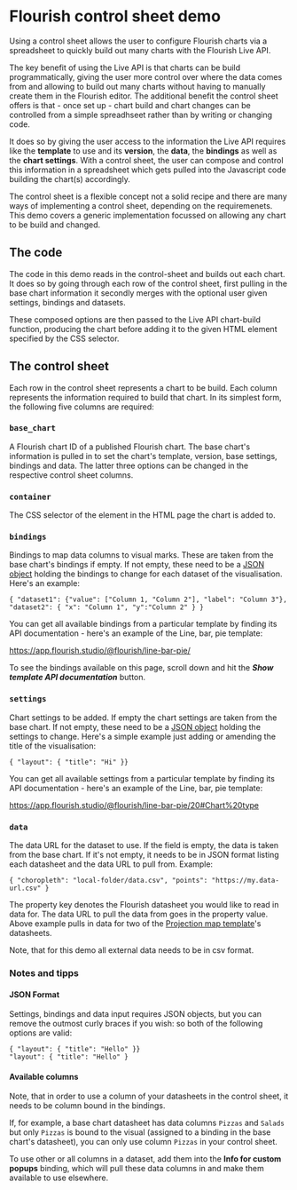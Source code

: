 # Flourish control sheet demo

Using a control sheet allows the user to configure Flourish charts via a spreadsheet to quickly build out many charts with the Flourish Live API.

The key benefit of using the Live API is that charts can be build programmatically, giving the user more control over where the data comes from and allowing to build out many charts without having to manually create them in the Flourish editor. The additional benefit the control sheet offers is that - once set up - chart build and chart changes can be controlled from a simple spreadhseet rather than by writing or changing code.

It does so by giving the user access to the information the Live API requires like the **template** to use and its **version**, the **data**, the **bindings** as well as the **chart settings**. With a control sheet, the user can compose and control this information in a spreadsheet which gets pulled into the Javascript code building the chart(s) accordingly.

The control sheet is a flexible concept not a solid recipe and there are many ways of implementing a control sheet, depending on the requiremenets. This demo covers a generic implementation focussed on allowing any chart to be build and changed.

## The code

The code in this demo reads in the control-sheet and builds out each chart. It does so by going through each row of the control sheet, first pulling in the base chart information it secondly merges with the optional user given settings, bindings and datasets.

These composed options are then passed to the Live API chart-build function, producing the chart before adding it to the given HTML element specified by the CSS selector.

## The control sheet

Each row in the control sheet represents a chart to be build. Each column represents the information required to build that chart. In its simplest form, the following five columns are required:

### `base_chart`

A Flourish chart ID of a published Flourish chart. The base chart's information is pulled in to set the chart's template, version, base settings, bindings and data. The latter three options can be changed in the respective control sheet columns.

### `container`

The CSS selector of the element in the HTML page the chart is added to.

### `bindings`

Bindings to map data columns to visual marks. These are taken from the base chart's bindings if empty. If not empty, these need to be a [JSON object](https://developer.mozilla.org/en-US/docs/Learn/JavaScript/Objects/JSON) holding the bindings to change for each dataset of the visualisation. Here's an example:

```
{ "dataset1": {"value": ["Column 1, "Column 2"], "label": "Column 3"}, "dataset2": { "x": "Column 1", "y":"Column 2" } }
```

You can get all available bindings from a particular template by finding its API documentation - here's an example of the Line, bar, pie template:

https://app.flourish.studio/@flourish/line-bar-pie/

To see the bindings available on this page, scroll down and hit the _**Show template API documentation**_ button.

### `settings`

Chart settings to be added. If empty the chart settings are taken from the base chart. If not empty, these need to be a [JSON object](https://developer.mozilla.org/en-US/docs/Learn/JavaScript/Objects/JSON) holding the settings to change. Here's a simple example just adding or amending the title of the visualisation:

```
{ "layout": { "title": "Hi" }}
```

You can get all available settings from a particular template by finding its API documentation - here's an example of the Line, bar, pie template:

https://app.flourish.studio/@flourish/line-bar-pie/20#Chart%20type

### `data`

The data URL for the dataset to use. If the field is empty, the data is taken from the base chart. If it's not empty, it needs to be in JSON format listing each datasheet and the data URL to pull from. Example:

```
{ "choropleth": "local-folder/data.csv", "points": "https://my.data-url.csv" }
```

The property key denotes the Flourish datasheet you would like to read in data for. The data URL to pull the data from goes in the property value. Above example pulls in data for two of the [Projection map template](https://app.flourish.studio/@flourish/projection-map)'s datasheets.

Note, that for this demo all external data needs to be in csv format.

### Notes and tipps

#### JSON Format

Settings, bindings and data input requires JSON objects, but you can remove the outmost curly braces if you wish: so both of the following options are valid:

```
{ "layout": { "title": "Hello" }}
"layout": { "title": "Hello" }
```

#### Available columns

Note, that in order to use a column of your datasheets in the control sheet, it needs to be column bound in the bindings.

If, for example, a base chart datasheet has data columns `Pizzas` and `Salads` but only `Pizzas` is bound to the visual (assigned to a binding in the base chart's datasheet), you can only use column `Pizzas` in your control sheet.

To use other or all columns in a dataset, add them into the **Info for custom popups** binding, which will pull these data columns in and make them available to use elsewhere.
